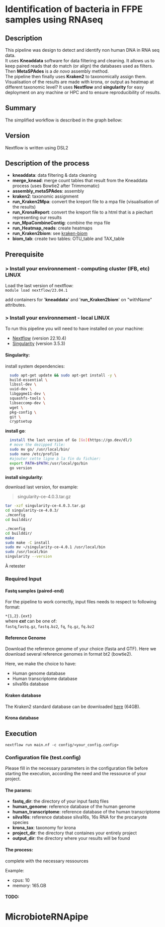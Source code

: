 # Identification of bacteria in FFPE samples using RNAseq

## Description
This pipeline was design to detect and identify non human DNA in RNA seq data.  
It uses **Kneaddata** software for data filtering and cleaning. It allows us to keep paired reads that do match (or align) the databases used as filters.  
Then **MetaSPAdes** is a _de novo_ assembly method.  
The pipeline then finally uses **Kraken2** to taxonomically assign them.  
Visualisation of the results are made with krona, or output as heatmap at different taxonomic level?
It uses **Nextflow** and **singularity** for easy deployment on any machine or HPC and to ensure reproducibility of results.


## Summary
The simplified workflow is described in the graph bellow:

## Version
Nextflow is written using DSL2

## Description of the process
- **kneaddata**: data filtering & data cleaning
- **merge_knead**: merge count tables that result from the Kneaddata process (uses Bowtie2 after Trimmomatic)
- **assembly_metaSPAdes**: assembly
- **kraken2**: taxonomic assignment
- **run_Kraken2Mpa**: convert the kreport file to a mpa file (visualisation of the results)
- **run_KronaReport**: convert the kreport file to a html that is a piechart representing our results
- **run_MpaCombineContig**: combine the mpa file 
- **run_Heatmap_reads**: create heatmaps
- **run_Kraken2biom**: see [kraken-biom](https://github.com/smdabdoub/kraken-biom)
- **biom_tab**: create two tables: OTU_table and TAX_table


## Prerequisite 

### > Install your environnement - computing cluster (IFB, etc) LINUX

Load the last version of nextflow:  
```module load nextflow/23.04.1```

add containers for '**kneaddata**' and '**run_Kraken2biom**' on "withName" attributes.

### > Install your environnement - local LINUX

To run this pipeline you will need to have installed on your machine:
* [Nextflow](https://www.nextflow.io/) (version 22.10.4)
* [Singularity](https://docs.sylabs.io/guides/3.5/user-guide/index.html) (version 3.5.3)

#### Singularity:

install system dependencies:
```bash
  sudo apt-get update && sudo apt-get install -y \
  build-essential \
  libssl-dev \
  uuid-dev \
  libgpgme11-dev \
  squashfs-tools \
  libseccomp-dev \
  wget \
  pkg-config \
  git \
  cryptsetup
```

**install go**:
```bash
  install the last version of Go [Go](https://go.dev/dl/)
  # move the dezipped file:
  sudo mv go/ /usr/local/bin/
  sudo nano /etc/profile
  #ajouter cette ligne à la fin du fichier:
  export PATH=$PATH:/usr/local/go/bin
  go version
```

**install singularity**:

download last version, for example:
> singularity-ce-4.0.3.tar.gz

```bash
tar -xzf singularity-ce-4.0.3.tar.gz 
cd singularity-ce-4.0.3/
./mconfig
cd builddir/
```

```bash
./mconfig 
cd builddir/
make
sudo make -C install
sudo mv ~/singularity-ce-4.0.1 /usr/local/bin
sudo /usr/local/bin
singularity --version
```
À retester

### Required Input

#### Fastq samples (paired-end)

For the pipeline to work correctly, input files needs to
respect to following format: 

`*{1,2}.{ext}`   
where **_ext_** can be one of:  
`fastq`,`fastq.gz`, `fastq.bz2`, `fq`, `fq.gz`, `fq.bz2`

#### Reference Genome

Download the reference genome of your choice (fasta and GTF). Here we download several reference genomes in format bt2 (bowtie2). 

Here, we make the choice to have:  
* Human genome database
* Human transcriptome database
* silva16s database

#### Kraken database

The Kraken2 standard database can be downloaded [here](https://genome-idx.s3.amazonaws.com/kraken/k2_standard_20230314.tar.gz) (64GB).


#### Krona database


## Execution

```nextflow run main.nf -c config/<your_config.config>``` 

### Configuration file (test.config)

Please fill in the necessary parameters in the configuration file before starting the execution, according the need and the ressource of your project.

#### The params: 

- **fastq_dir**: the directory of your input fastq files
- **human_genome**: reference database of the human genome
- **human_transcriptome**: reference database of the human transcriptome
- **silva16s**: reference database silva16s, 16s RNA for the procaryote species
- **krona_tax**: taxonomy for krona
- **project_dir**: the directory that containes your entirely project
- **output_dir**: the directory where your results will be found


#### The process:

complete with the necessary ressources

Example:
- cpus: 10 
- memory: 165.GB


#### TODO:

# MicrobioteRNApipe